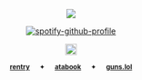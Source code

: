 <div align="center"> 
  
![](https://komarev.com/ghpvc/?username=vampiresoul&color=lightgray&label=ꔫ)

<div align="center"> 

[![spotify-github-profile](https://spotify-github-profile.kittinanx.com/api/view?uid=z0ocz59axjs7okg9a1ugo6j05&cover_image=true&theme=novatorem&show_offline=false&background_color=121212&interchange=false&bar_color=9f6f6f&bar_color_cover=true)](https://github.com/kittinan/spotify-github-profile)

<p align="center"> <img width="20" src="https://files.catbox.moe/k5ttb4.gif">

<div align="center"> 
 
<sub>[**rentry**](https://rentry.co/COWGlRL)⠀⠀✦⠀⠀[**atabook**](https://soulripper.atabook.org/)⠀⠀✦⠀⠀[**guns.lol**](https://guns.lol/soulripper)</sub>

